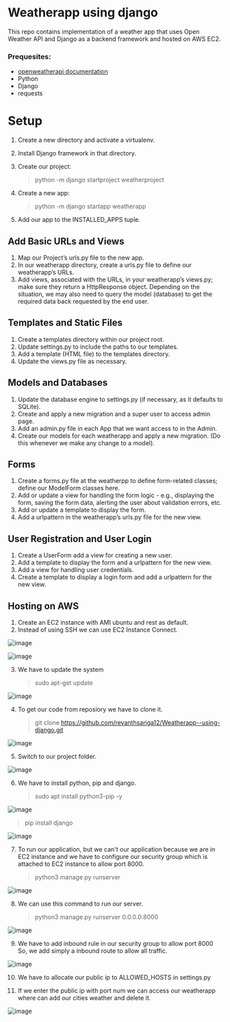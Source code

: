 # Weatherapp using django
This repo contains implementation of a weather app that uses Open Weather API and Django as a backend framework and hosted on AWS EC2.

### Prequesites:
* [openweatherapi documentation](https://openweathermap.org/current)
* Python
* Django
* requests

# Setup
1. Create a new directory and activate a virtualenv.
2. Install Django framework in that directory.
3. Create our project:

   > python -m django startproject weatherproject

4. Create a new app:

   > python -m django startapp weatherapp

5. Add our app to the INSTALLED_APPS tuple.

## Add Basic URLs and Views
1. Map our Project’s urls.py file to the new app.
2. In our weatherapp directory, create a urls.py file to define our weatherapp’s URLs.
3. Add views, associated with the URLs, in your weatherapp’s views.py; make sure they return a HttpResponse object. Depending on the situation, we may also need to query the model (database) to get the required data back requested by the end user.
## Templates and Static Files
1. Create a templates directory within our project root.
2. Update settings.py to include the paths to our templates.
3. Add a template (HTML file) to the templates directory.
4. Update the views.py file as necessary.
## Models and Databases
1. Update the database engine to settings.py (if necessary, as it defaults to SQLite).
2. Create and apply a new migration and a super user to access admin page.
3. Add an admin.py file in each App that we want access to in the Admin.
4. Create our models for each weatherapp and apply a new migration. (Do this whenever we make any change to a model).
## Forms
1. Create a forms.py file at the weatherpp to define form-related classes; define our ModelForm classes here.
2. Add or update a view for handling the form logic - e.g., displaying the form, saving the form data, alerting the user about validation errors, etc.
3. Add or update a template to display the form.
4. Add a urlpattern in the weatherapp’s urls.py file for the new view.
## User Registration and User Login
1. Create a UserForm add a view for creating a new user.
2. Add a template to display the form and a urlpattern for the new view.
3. Add a view for handling user credentials.
4. Create a template to display a login form and add a urlpattern for the new view.
## Hosting on AWS
1. Create an EC2 instance with AMI ubuntu and rest as default.
2. Instead of using SSH we can use EC2 Instance Connect.

![image](https://user-images.githubusercontent.com/120722376/230352201-98118a8c-75a5-4cde-a2fe-6af75727065d.png)

![image](https://user-images.githubusercontent.com/120722376/230352338-d9852161-f683-4f5c-b7d1-e85fd735c977.png)

3. We have to update the system

   > sudo apt-get update
  
![image](https://user-images.githubusercontent.com/120722376/230352979-bf6d5b35-bbf8-4d68-8375-19dae725233f.png)

4. To get our code from reposiory we have to clone it.

   > git clone https://github.com/revanthsariga12/Weatherapp--using-django.git

![image](https://user-images.githubusercontent.com/120722376/230353960-9edaf87a-cc61-4bfd-a8f1-ebac147bd169.png)

5. Switch to our project folder.

![image](https://user-images.githubusercontent.com/120722376/230355091-3e12e025-3394-4e30-80ac-b6896d0efd22.png)

6. We have to install python, pip and django.
  
   > sudo apt install python3-pip -y
 
![image](https://user-images.githubusercontent.com/120722376/230355472-0230ec4d-c3d7-4300-9453-215b22704495.png)

   > pip install django
   
![image](https://user-images.githubusercontent.com/120722376/230355851-4deadc3d-43f1-4dde-88b7-50a187741fb3.png)

7. To run our application, but we can't our application because we are in EC2 instance and we have to configure our security group which is attached to EC2 instance to allow port 8000.

   > python3 manage.py runserver
   
![image](https://user-images.githubusercontent.com/120722376/230356339-cc0170e2-d295-46a7-bcd3-396ba5dea005.png)


8. We can use this command to run our server.

   > python3 manage.py runserver 0.0.0.0:8000

![image](https://user-images.githubusercontent.com/120722376/230357824-6f918729-c8e8-498f-9694-b07817e46122.png)

9. We have to add inbound rule in our security group to allow port 8000 So, we add simply a inbound route to allow all traffic.

![image](https://user-images.githubusercontent.com/120722376/230358620-6c0b9fb9-87ca-4d3c-a760-ca69af674bb4.png)

10. We have to allocate our public ip to ALLOWED_HOSTS in settings.py

11. If we enter the public ip with port num we can access our weatherapp where can add our cities weather and delete it.

![image](https://user-images.githubusercontent.com/120722376/230361343-7a075dc3-166e-455f-b80b-9ddf339f764f.png)


